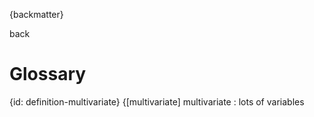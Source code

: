{backmatter}

back

# Glossary

{id: definition-multivariate}
{[multivariate]
multivariate
: lots of variables